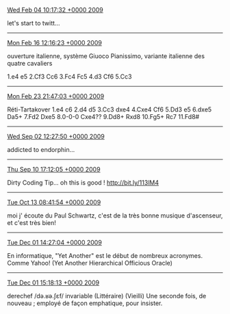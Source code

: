 [Wed Feb 04 10:17:32 +0000 2009](https://twitter.com/x4d3/status/1175868587)

let's start to twitt...

----

[Mon Feb 16 12:16:23 +0000 2009](https://twitter.com/x4d3/status/1215076489)

ouverture italienne, système Giuoco Pianissimo, variante italienne des quatre cavaliers

1.e4 e5 2.Cf3 Cc6 3.Fc4 Fc5 4.d3 Cf6 5.Cc3

----

[Mon Feb 23 21:47:03 +0000 2009](https://twitter.com/x4d3/status/1242427731)

Réti-Tartakover
1.e4 c6 2.d4 d5 3.Cc3 dxe4 4.Cxe4 Cf6 5.Dd3 e5 6.dxe5 Da5+ 7.Fd2 Dxe5 8.0-0-0 Cxe4?? 9.Dd8+ Rxd8 10.Fg5+ Rc7 11.Fd8#

----

[Wed Sep 02 12:27:50 +0000 2009](https://twitter.com/x4d3/status/3710234924)

addicted to endorphin...

----

[Thu Sep 10 17:12:05 +0000 2009](https://twitter.com/x4d3/status/3891459240)

Dirty Coding Tip... oh this is good !
http://bit.ly/113lM4

----

[Tue Oct 13 08:41:54 +0000 2009](https://twitter.com/x4d3/status/4830866153)

moi j' écoute du Paul Schwartz, c'est de la très bonne musique d'ascenseur, et c'est très bien!

----

[Tue Dec 01 14:27:04 +0000 2009](https://twitter.com/x4d3/status/6236185703)

En informatique, "Yet Another" est le début de nombreux acronymes. Comme Yahoo! (Yet Another Hierarchical Officious Oracle)

----

[Tue Dec 01 15:18:13 +0000 2009](https://twitter.com/x4d3/status/6237573286)

derechef /dǝ.ʁǝ.ʃɛf/ invariable
(Littéraire) (Vieilli) Une seconde fois, de nouveau ; employé de façon emphatique, pour insister.